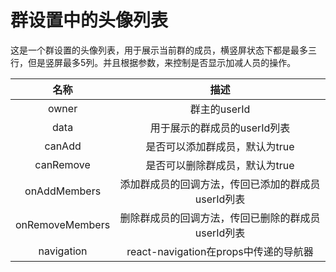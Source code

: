 # 群设置中的头像列表

这是一个群设置的头像列表，用于展示当前群的成员，横竖屏状态下都是最多三行，但是竖屏最多5列。并且根据参数，来控制是否显示加减人员的操作。

| 名称 | 描述 |
| :-: | :-: |
| owner | 群主的userId |
| data | 用于展示的群成员的userId列表 |
| canAdd | 是否可以添加群成员，默认为true |
| canRemove | 是否可以删除群成员，默认为true |
| onAddMembers | 添加群成员的回调方法，传回已添加的群成员userId列表 |
| onRemoveMembers | 删除群成员的回调方法，传回已删除的群成员userId列表 |
| navigation | react-navigation在props中传递的导航器 |